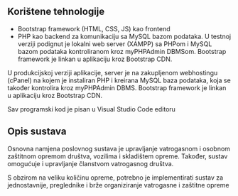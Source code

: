 ## Korištene tehnologije
- Bootstrap framework (HTML, CSS, JS) kao frontend
- PHP kao backend za komunikaciju sa MySQL bazom podataka.
U testnoj verziji podignut je lokalni web server (XAMPP) sa PHPom i MySQL bazom podataka kontroliranom kroz myPHPAdmin DBMSom.
Bootstrap framework je linkan u aplikaciju kroz Bootstrap CDN.

U produkcijskoj verziji aplikacije, server je na zakupljenom webhostingu (cPanel) na kojem je instaliran PHP i kreirana MySQL baza podataka, koja se također kontrolira kroz myPHPAdmin DBMS.
Bootstrap framework je linkan u aplikaciju kroz Bootstrap CDN.

Sav programski kod je pisan u Visual Studio Code editoru

## Opis sustava
Osnovna namjena poslovnog sustava je upravljanje vatrogasnom i osobnom zaštitnom opremom društva, vozilima i skladištem opreme. Također, sustav omogućuje i upravljanje članstvom vatrogasnog društva.

S obzirom na veliku količinu opreme, potrebno je implementirati sustav za jednostavnije, preglednike i brže organiziranje vatrogasne i zaštitne opreme
